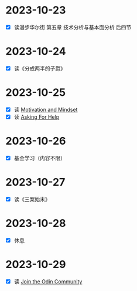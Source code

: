 # 2023-10-23
- [x] 读漫步华尔街 第五章 技术分析与基本面分析 后四节

# 2023-10-24
- [x] 读《分成两半的子爵》

# 2023-10-25
- [x] 读 [Motivation and Mindset](https://www.theodinproject.com/lessons/foundations-motivation-and-mindset)
- [x] 读 [Asking For Help](https://www.theodinproject.com/lessons/foundations-asking-for-help)
# 2023-10-26
- [x] 基金学习（内容不限）

# 2023-10-27
- [x] 读《三案始末》

# 2023-10-28
- [x] 休息

# 2023-10-29
- [x] 读 [Join the Odin Community](https://www.theodinproject.com/lessons/foundations-join-the-odin-community)